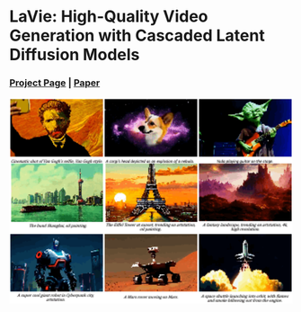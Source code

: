 # LaVie: High-Quality Video Generation with Cascaded Latent Diffusion Models
### [Project Page](https://vchitect.github.io/LaVie-project/) | [Paper]()

<img src="lavie_new.gif" width="900">
